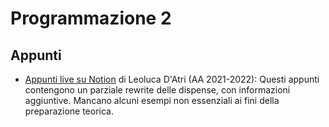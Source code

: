 # Programmazione 2

## Appunti

- [Appunti live su Notion](https://lopsided-flavor-398.notion.site/66a85375d7f44725868b4e24f8e4a531?v=4110d3a98401476a811f5064e8606ba5) di Leoluca D'Atri (AA 2021-2022):
  Questi appunti contengono un parziale rewrite delle dispense, con informazioni aggiuntive. Mancano alcuni esempi non essenziali ai fini della preparazione teorica.
